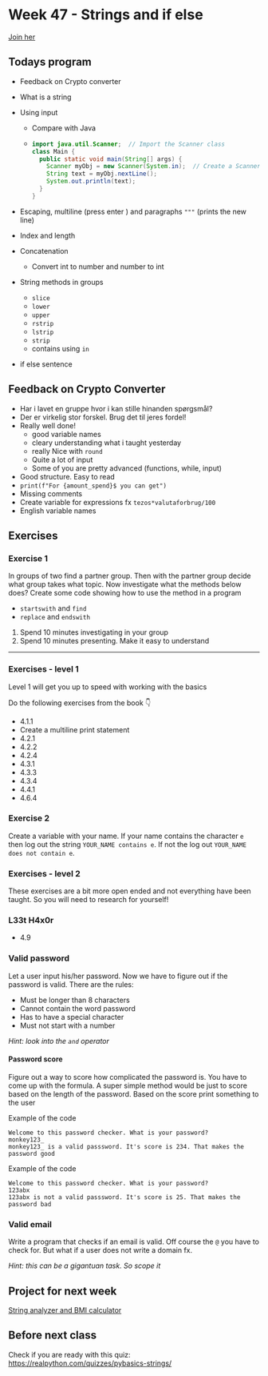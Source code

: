 # Week 47 - Strings and if else



[Join her](https://teams.microsoft.com/l/meetup-join/19%3aw330wMm3u592zdz4EbpSEHRvRVjDfRFH_6TWUiY9m-A1%40thread.tacv2/1637596204654?context={"Tid"%3a"d10c3c6e-c228-4944-8b6a-6067c6afe3c9"%2c"Oid"%3a"32e4ca2f-6ba3-4bdf-bb5f-7414a5ae6d0b"})



## Todays program

- Feedback on Crypto converter

- What is a string

- Using input

  - Compare with Java

  - ```java
    import java.util.Scanner;  // Import the Scanner class
    class Main {
      public static void main(String[] args) {
        Scanner myObj = new Scanner(System.in);  // Create a Scanner object
        String text = myObj.nextLine();
        System.out.println(text);
      }
    }
    ```

- Escaping, multiline (press enter ) and paragraphs `"""` (prints the new line)

- Index and length

- Concatenation
  - Convert int to number and number to int

- String methods in groups
  - `slice`
  - `lower`
  - `upper`
  - `rstrip`
  - `lstrip`
  - `strip`
  - contains using `in`

- if else sentence





## Feedback on Crypto Converter

- Har i lavet en gruppe hvor i kan stille hinanden spørgsmål?
- Der er virkelig stor forskel. Brug det til jeres fordel!
- Really well done! 
  - good variable names
  - cleary understanding what i taught yesterday
  - really Nice with `round`
  - Quite a lot of input
  - Some of you are pretty advanced (functions, while, input)
- Good structure. Easy to read
- `print(f"For {amount_spend}$ you can get")`
- Missing comments
- Create variable for expressions fx `tezos*valutaforbrug/100`
- English variable names



## Exercises



### Exercise 1

In groups of two find a partner group. Then with the partner group decide what group takes what topic. Now investigate what the methods below does? Create some code showing how to use the method in a program

- `startswith` and `find`
- `replace` and `endswith`



1. Spend 10 minutes investigating in your group
2. Spend 10 minutes presenting. Make it easy to understand



---

### Exercises - level 1

Level 1 will get you up to speed with working with the basics

Do the following exercises from the book 👇

- 4.1.1
- Create a multiline print statement
- 4.2.1
- 4.2.2
- 4.2.4
- 4.3.1
- 4.3.3
- 4.3.4
- 4.4.1
- 4.6.4



### Exercise 2

Create a variable with your name. If your name contains the character `e` then log out the string `YOUR_NAME contains e`. If not the log out `YOUR_NAME does not contain e`. 



### Exercises - level 2

These exercises are a bit more open ended and not everything have been taught. So you will need to research for yourself!



### L33t H4x0r

- 4.9



### Valid password

Let a user input his/her password. Now we have to figure out if the password is valid. There are the rules:

- Must be longer than 8 characters
- Cannot contain the word password
- Has to have a special character
- Must not start with a number

*Hint: look into the `and` operator*



#### Password score

Figure out a way to score how complicated the password is. You have to come up with the formula. A super simple method would be just to score based on the length of the password. Based on the score print something to the user

Example of the code

```
Welcome to this password checker. What is your password?
monkey123_
monkey123_ is a valid passsword. It's score is 234. That makes the password good
```



Example of the code

```
Welcome to this password checker. What is your password?
123abx
123abx is not a valid passsword. It's score is 25. That makes the password bad
```





### Valid email

Write a program that checks if an email is valid. Off course the `@` you have to check for. But what if a user does not write a domain fx. 

*Hint: this can be a gigantuan task. So scope it*





## Project for next week

[String analyzer and BMI calculator](../projects/string-analyzer-bmi.md)



## Before next class

Check if you are ready with this quiz: https://realpython.com/quizzes/pybasics-strings/